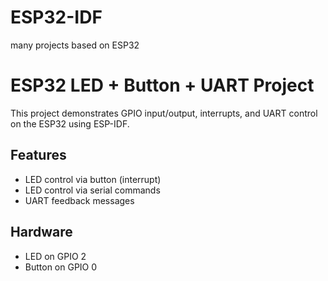 


# ESP32-IDF
many projects based on ESP32 

# ESP32 LED + Button + UART Project

This project demonstrates GPIO input/output, interrupts, and UART control on the ESP32 using ESP-IDF.

## Features
- LED control via button (interrupt)
- LED control via serial commands
- UART feedback messages

## Hardware
- LED on GPIO 2
- Button on GPIO 0

